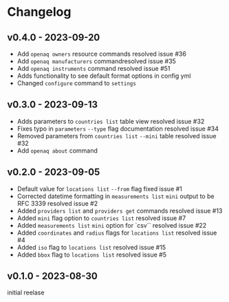 # Changelog

## v0.4.0 - 2023-09-20

* Add `openaq owners` resource commands resolved issue #36
* Add `openaq manufacturers` commandresolved issue #35
* Add `openaq instruments` command resolved issue #51
* Adds functionality to see default format options in config yml
* Changed `configure` command to `settings`

## v0.3.0 - 2023-09-13

* Adds parameters to `countries list` table view resolved issue #32
* Fixes typo in `parameters` `--type` flag documentation resolved issue #34
* Removed parameters from `countries list` `--mini` table resolved issue #32
* Add `openaq about` command

## v0.2.0 - 2023-09-05

* Default value for `locations list` `--from` flag fixed issue #1
* Corrected datetime formatting in `measurements list` `mini` output to be RFC 3339 resolved issue #2
* Added `providers list` and `providers get` commands resolved issue #13
* Added `mini` flag option to `countries list` resolved issue #7
* Added `measurements list` `mini` option for `csv`` resolved issue #22
* Added `coordinates` and `radius` flags for `locations list` resolved issue #4
* Added `iso` flag to `locations list` resolved issue #15
* Added `bbox` flag to `locations list` resolved issue #5

## v0.1.0 - 2023-08-30

initial reelase


